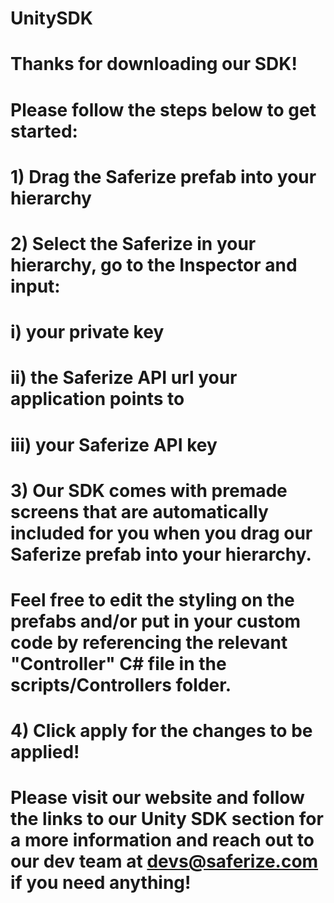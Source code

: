 # UnitySDK

# Thanks for downloading our SDK!
# Please follow the steps below to get started:

# 1) Drag the Saferize prefab into your hierarchy
# 2) Select the Saferize in your hierarchy, go to the Inspector and input:
#	i) your private key
#	ii) the Saferize API url your application points to
#	iii) your Saferize API key
# 3) Our SDK comes with premade screens that are automatically included for you when you drag our Saferize prefab into your hierarchy.
#	 Feel free to edit the styling on the prefabs and/or put in your custom code by referencing the relevant "Controller" C# file in the scripts/Controllers folder.
# 4) Click apply for the changes to be applied!

# Please visit our website and follow the links to our Unity SDK section for a more information and reach out to our dev team at devs@saferize.com if you need anything!
